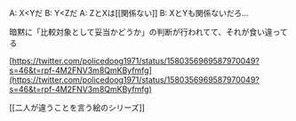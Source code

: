 
A: X<Yだ
B: Y<Zだ
A: ZとXは[[関係ない]]
B: XとYも関係ないだろ…

暗黙に「比較対象として妥当かどうか」の判断が行われてて、それが食い違ってる

[https://twitter.com/policedoog1971/status/1580356969587970049?s=46&t=rpf-4M2FNV3m8QmKByfmfg](https://twitter.com/policedoog1971/status/1580356969587970049?s=46&t=rpf-4M2FNV3m8QmKByfmfg)

[[二人が違うことを言う絵のシリーズ]]
